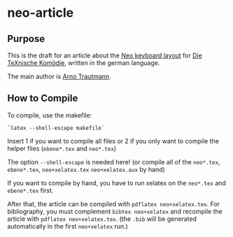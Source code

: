 ﻿
# neo-article

## Purpose

This is the draft for an article about the [Neo keyboard layout](http://neo-layout.org/) for [Die TeXnische Komödie](http://www.dante.de/DTK.html), written in the german language.

The main author is [Arno Trautmann](http://github.com/alt/neo-article).

## How to Compile

To compile, use the makefile:

    `latex --shell-escape makefile`

Insert 1 if you want to compile all files or 2 if you only want to compile the helper files (`ebene*.tex` and `neo*.tex`)

The option `--shell-escape` is needed here! (or compile all of the ‌`neo*.tex`, `ebene*.tex`, `neo+xelatex.tex` `neo+xelatex.aux` by hand)

If you want to compile by hand, you have to run xelatex on the `neo*.tex` and `ebene*.tex` first.

After that, the article can be compiled with `pdflatex neo+xelatex.tex`. For bibliography, you must complement `bibtex neo+xelatex` and recompile the article with `pdflatex neo+xelatex.tex`. (the `.bib` will be generated automatically in the first `neo+xelatex` run.)